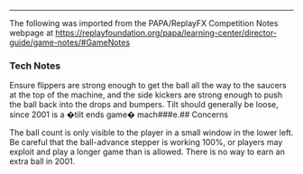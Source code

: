 ***
The following was imported from the PAPA/ReplayFX Competition Notes webpage at https://replayfoundation.org/papa/learning-center/director-guide/game-notes/#GameNotes

### Tech Notes
            
Ensure flippers are strong enough to get the ball all the way to the saucers at the top of the machine, and the side kickers are strong enough to push the ball back into the drops and bumpers. Tilt should generally be loose, since 2001 is a �tilt ends game� mach###e.## Concerns
            
The ball count is only visible to the player in a small window in the lower left. Be careful that the ball-advance stepper is working 100%, or players may exploit and play a longer game than is allowed. There is no way to earn an extra ball in 2001.